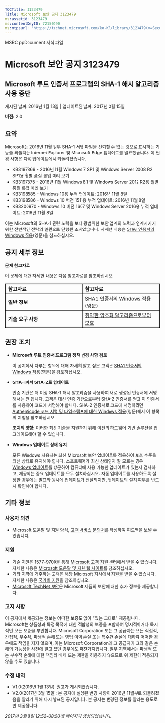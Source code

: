 ```yaml
---
TOCTitle: 3123479
Title: Microsoft 보안 공지 3123479
ms:assetid: 3123479
ms:contentKeyID: 72150190
ms:mtpsurl: 'https://technet.microsoft.com/ko-KR/library/3123479(v=Security.10)'
---
```


MSRC ppDocument 서식 파일

Microsoft 보안 공지 3123479
===========================

Microsoft 루트 인증서 프로그램의 SHA-1 해시 알고리즘 사용 중단
--------------------------------------------------------------

게시된 날짜: 2016년 1월 13일 | 업데이트된 날짜: 2017년 3월 15일

**버전:** 2.0

요약
----

<span id="sectionToggle0"></span>
Microsoft는 2016년 11월 일부 SHA-1 서명 파일을 신뢰할 수 없는 것으로 표시하는 기능을 되돌리는 Internet Explorer 및 Microsoft Edge 업데이트를 발표했습니다. 이 변경 사항은 다음 업데이트에서 되돌려졌습니다.

-   KB3197869 - 2016년 11월 Windows 7 SP1 및 Windows Server 2008 R2 SP1용 월별 품질 롤업 미리 보기
-   KB3197875 - 2016년 11월 Windows 8.1 및 Windows Server 2012 R2용 월별 품질 롤업 미리 보기
-   KB3198585 - Windows 10용 누적 업데이트: 2016년 11월 8일
-   KB3198586 - Windows 10 버전 1511용 누적 업데이트: 2016년 11월 8일
-   KB3200970 - Windows 10 버전 1607 및 Windows Server 2016용 누적 업데이트: 2016년 11월 8일

이는 Microsoft의 SHA-1 관련 노력을 보다 광범위한 보안 업계의 노력과 연계시키기 위한 전반적인 전략의 일환으로 단행된 조치였습니다. 자세한 내용은 [SHA1 인증서의 Windows 적용](https://aka.ms/sha1)(영문)을 참조하십시오.

공지 세부 정보
--------------

<span id="sectionToggle1"></span>
**문제 참고자료**

이 문제에 대한 자세한 내용은 다음 참고자료를 참조하십시오.

 
<table style="border:1px solid black;">
<colgroup>
<col width="50%" />
<col width="50%" />
</colgroup>
<tbody>
<tr class="odd">
<td style="border:1px solid black;"><strong>참고자료</strong></td>
<td style="border:1px solid black;"><strong>참고자료</strong></td>
</tr>
<tr class="even">
<td style="border:1px solid black;"><strong>일반 정보</strong></td>
<td style="border:1px solid black;"><a href="http://aka.ms/sha1">SHA1 인증서의 Windows 적용(영문)</a></td>
</tr>
<tr class="odd">
<td style="border:1px solid black;"><strong>기술 요구 사항</strong></td>
<td style="border:1px solid black;"><a href="https://technet.microsoft.com/ko-kr/library/dn375961.aspx">취약한 암호화 알고리즘으로부터 보호</a></td>
</tr>
</tbody>
</table>
  
권장 조치  
---------
  
<span id="sectionToggle2"></span>
-   **Microsoft 루트 인증서 프로그램 정책 변경 사항 검토**
  
    이 공지에서 다루는 항목에 대해 자세히 알고 싶은 고객은 [SHA1 인증서의 Windows 적용](http://aka.ms/sha1)(영문)을 검토하십시오.
  
-   **SHA-1에서 SHA-2로 업데이트**
  
    인증 기관은 더 이상 SHA-1 해시 알고리즘을 사용하여 새로 생성된 인증서에 서명해서는 안 됩니다. 고객은 대신 인증 기관으로부터 SHA-2 인증서를 얻고 이 인증서를 사용하여 코드에 서명해야 합니다. SHA-2 인증서로 코드에 서명하려면 [Authenticode 코드 서명 및 타임스탬프에 대한 Windows 적용](http://aka.ms/sha1)(영문)에서 이 항목의 지침을 참조하십시오.
  
    **조치의 영향:** 이러한 최신 기술을 지원하기 위해 이전의 하드웨어 기반 솔루션을 업그레이드해야 할 수 있습니다.
  
-   **Windows 업데이트 상태 유지**
  
    모든 Windows 사용자는 최신 Microsoft 보안 업데이트를 적용하여 보호 수준을 최신 상태로 유지해야 합니다. 소프트웨어가 최신 상태인지 잘 모르는 경우 [Windows 업데이트](http://windowsupdate.microsoft.com/)를 방문하여 컴퓨터에 사용 가능한 업데이트가 있는지 검사하고, 제공되는 중요 업데이트를 모두 설치하십시오. 자동 업데이트를 사용하도록 설정한 경우에는 발표와 동시에 업데이트가 전달되지만, 업데이트의 설치 여부를 반드시 확인해야 합니다.
  
기타 정보  
---------
  
<span id="sectionToggle3"></span>
### 사용자 의견
  
-   Microsoft 도움말 및 지원 양식, [고객 서비스 문의처](http://support.microsoft.com/ko-kr/kb/?scid=sw;en;1257&amp;showpage=1&amp;ws=technet&amp;sd=tech)를 작성하여 피드백을 보낼 수 있습니다.
  
### 지원
  
-   기술 지원은 1577-9700을 통해 [Microsoft 고객 지원 센터](http://go.microsoft.com/fwlink/?linkid=21131)에서 받을 수 있습니다. 자세한 내용은 [Microsoft 도움말 및 지원 웹 사이트](http://support.microsoft.com/ko-kr/)를 참조하십시오.  
-   기타 지역에 거주하는 고객은 해당 Microsoft 지사에서 지원을 받을 수 있습니다. 자세한 내용은 [국가별 지원](http://go.microsoft.com/fwlink/?linkid=21155)을 참조하십시오.  
-   [Microsoft TechNet 보안](http://go.microsoft.com/fwlink/?linkid=21132)은 Microsoft 제품의 보안에 대한 추가 정보를 제공합니다.
  
### 고지 사항
  
이 공지에서 제공되는 정보는 어떠한 보증도 없이 "있는 그대로" 제공됩니다. Microsoft는 상품성과 특정 목적에 대한 적합성의 보증을 포함하여 명시적이거나 묵시적인 모든 보증을 부인합니다. Microsoft Corporation 또는 그 공급자는 모든 직접적, 간접적, 부수적, 파생적 손해 또는 영업 이익 손실 또는 특수한 손실에 대하여 어떠한 경우에도 책임을 지지 않으며, 이는 Microsoft Corporation과 그 공급자가 그와 같은 손해의 가능성을 사전에 알고 있던 경우에도 마찬가지입니다. 일부 지역에서는 파생적 또는 부수적 손해에 대한 책임의 배제 또는 제한을 허용하지 않으므로 위 제한이 적용되지 않을 수도 있습니다.
  
### 수정 내역
  
-   V1.0(2016년 1월 13일): 권고가 게시되었습니다.  
-   V2.0(2017년 3월 15일): 본 공지에 설명된 변경 사항이 2016년 11월부로 되돌려졌음을 알리기 위해 다시 발표된 공지입니다. 본 공지는 변경된 정보를 알리는 용도로만 제공됩니다.
  
*2017년 3월 8일 12:52-08:00에 페이지가 생성되었습니다.*
